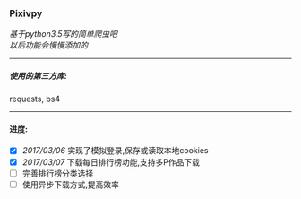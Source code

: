 ### Pixivpy
*基于python3.5写的简单爬虫吧 </br>以后功能会慢慢添加的*
***
##### 使用的第三方库:
requests, bs4
***
#### 进度:
- [x] *2017/03/06* 实现了模拟登录,保存或读取本地cookies
- [x] *2017/03/07* 下载每日排行榜功能,支持多P作品下载
- [ ] 完善排行榜分类选择
- [ ] 使用异步下载方式,提高效率
